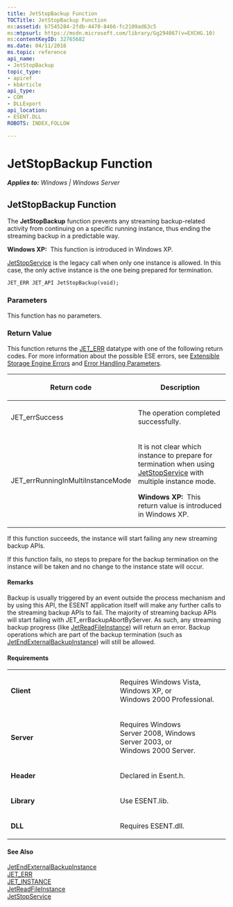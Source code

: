 ```yaml
---
title: JetStopBackup Function
TOCTitle: JetStopBackup Function
ms:assetid: b7545284-2fdb-4470-8466-fc2109ad63c5
ms:mtpsurl: https://msdn.microsoft.com/library/Gg294067(v=EXCHG.10)
ms:contentKeyID: 32765682
ms.date: 04/11/2016
ms.topic: reference
api_name: 
- JetStopBackup
topic_type: 
- apiref
- kbArticle
api_type: 
- COM
- DLLExport
api_location: 
- ESENT.DLL
ROBOTS: INDEX,FOLLOW

---
```


# JetStopBackup Function


_**Applies to:** Windows | Windows Server_

## JetStopBackup Function

The **JetStopBackup** function prevents any streaming backup-related activity from continuing on a specific running instance, thus ending the streaming backup in a predictable way.

**Windows XP:**  This function is introduced in Windows XP.

[JetStopService](gg269240\(v=exchg.10\).md) is the legacy call when only one instance is allowed. In this case, the only active instance is the one being prepared for termination.

    JET_ERR JET_API JetStopBackup(void);

### Parameters

This function has no parameters.

### Return Value

This function returns the [JET_ERR](gg294092\(v=exchg.10\).md) datatype with one of the following return codes. For more information about the possible ESE errors, see [Extensible Storage Engine Errors](gg269184\(v=exchg.10\).md) and [Error Handling Parameters](gg269173\(v=exchg.10\).md).

<table>
<colgroup>
<col style="width: 50%" />
<col style="width: 50%" />
</colgroup>
<thead>
<tr class="header">
<th><p>Return code</p></th>
<th><p>Description</p></th>
</tr>
</thead>
<tbody>
<tr class="odd">
<td><p>JET_errSuccess</p></td>
<td><p>The operation completed successfully.</p></td>
</tr>
<tr class="even">
<td><p>JET_errRunningInMultiInstanceMode</p></td>
<td><p>It is not clear which instance to prepare for termination when using <a href="gg269240(v=exchg.10).md">JetStopService</a> with multiple instance mode.</p>
<p><strong>Windows XP:</strong>  This return value is introduced in Windows XP.</p></td>
</tr>
</tbody>
</table>


If this function succeeds, the instance will start failing any new streaming backup APIs.

If this function fails, no steps to prepare for the backup termination on the instance will be taken and no change to the instance state will occur.

#### Remarks

Backup is usually triggered by an event outside the process mechanism and by using this API, the ESENT application itself will make any further calls to the streaming backup APIs to fail. The majority of streaming backup APIs will start failing with JET_errBackupAbortByServer. As such, any streaming backup progress (like [JetReadFileInstance](gg294060\(v=exchg.10\).md)) will return an error. Backup operations which are part of the backup termination (such as [JetEndExternalBackupInstance](gg269204\(v=exchg.10\).md)) will still be allowed.

#### Requirements

<table>
<colgroup>
<col style="width: 50%" />
<col style="width: 50%" />
</colgroup>
<tbody>
<tr class="odd">
<td><p><strong>Client</strong></p></td>
<td><p>Requires Windows Vista, Windows XP, or Windows 2000 Professional.</p></td>
</tr>
<tr class="even">
<td><p><strong>Server</strong></p></td>
<td><p>Requires Windows Server 2008, Windows Server 2003, or Windows 2000 Server.</p></td>
</tr>
<tr class="odd">
<td><p><strong>Header</strong></p></td>
<td><p>Declared in Esent.h.</p></td>
</tr>
<tr class="even">
<td><p><strong>Library</strong></p></td>
<td><p>Use ESENT.lib.</p></td>
</tr>
<tr class="odd">
<td><p><strong>DLL</strong></p></td>
<td><p>Requires ESENT.dll.</p></td>
</tr>
</tbody>
</table>


#### See Also

[JetEndExternalBackupInstance](gg269204\(v=exchg.10\).md)  
[JET_ERR](gg294092\(v=exchg.10\).md)  
[JET_INSTANCE](gg294048\(v=exchg.10\).md)  
[JetReadFileInstance](gg294060\(v=exchg.10\).md)  
[JetStopService](gg269240\(v=exchg.10\).md)

